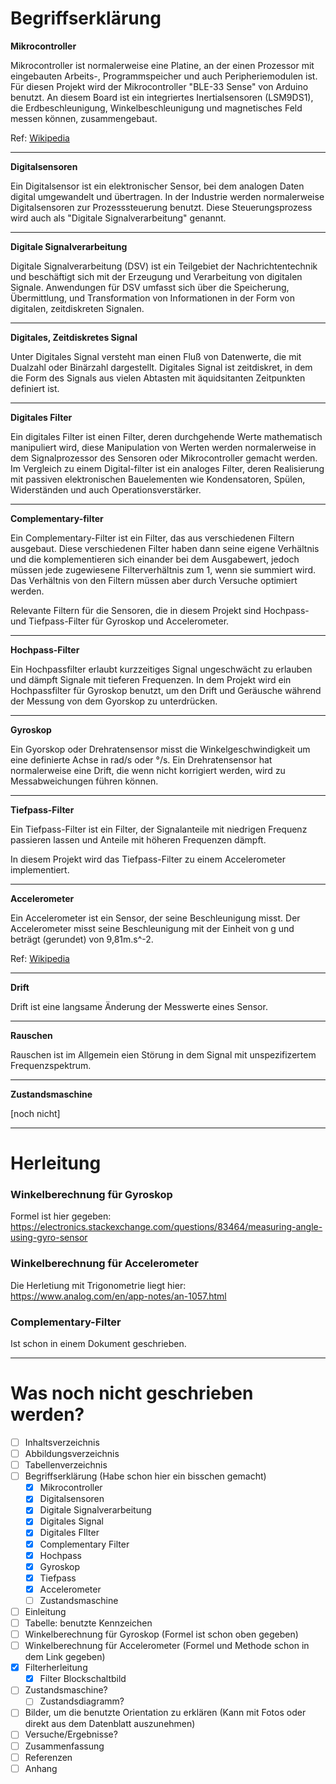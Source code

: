 
# Begriffserklärung

**Mikrocontroller**

Mikrocontroller ist normalerweise eine Platine, an der einen Prozessor mit eingebauten Arbeits-, Programmspeicher und auch Peripheriemodulen ist. Für diesen Projekt wird der Mikrocontroller "BLE-33 Sense" von Arduino benutzt. An diesem Board ist ein integriertes Inertialsensoren (LSM9DS1), die Erdbeschleunigung, Winkelbeschleunigung und magnetisches Feld messen können, zusammengebaut.  

Ref: [Wikipedia](https://de.wikipedia.org/wiki/Mikrocontroller)

--- 
**Digitalsensoren**

Ein Digitalsensor ist ein elektronischer Sensor, bei dem analogen Daten digital umgewandelt und übertragen. In der Industrie werden normalerweise Digitalsensoren zur Prozesssteuerung benutzt. Diese Steuerungsprozess wird auch als "Digitale Signalverarbeitung" genannt.

---
**Digitale Signalverarbeitung**

Digitale Signalverarbeitung (DSV) ist ein Teilgebiet der Nachrichtentechnik und beschäftigt sich mit der Erzeugung und Verarbeitung von digitalen Signale. Anwendungen für DSV umfasst sich über die Speicherung, Übermittlung, und Transformation von Informationen in der Form von digitalen, zeitdiskreten Signalen.

---
**Digitales, Zeitdiskretes Signal**

Unter Digitales Signal versteht man einen Fluß von Datenwerte, die mit Dualzahl oder Binärzahl dargestellt. Digitales Signal ist zeitdiskret, in dem die Form des Signals aus vielen Abtasten mit äquidsitanten Zeitpunkten definiert ist. 

---
**Digitales Filter**

Ein digitales Filter ist einen Filter, deren durchgehende Werte mathematisch manipuliert wird, diese Manipulation von Werten werden normalerweise in dem Signalprozessor des Sensoren oder Mikrocontroller gemacht werden. Im Vergleich zu einem Digital-filter ist ein analoges Filter, deren Realisierung mit passiven elektronischen Bauelementen wie Kondensatoren, Spülen, Widerständen und auch Operationsverstärker. 

---
**Complementary-filter**

Ein Complementary-Filter ist ein Filter, das aus verschiedenen Filtern ausgebaut. Diese verschiedenen Filter haben dann seine eigene Verhältnis und die komplementieren sich einander bei dem Ausgabewert, jedoch müssen jede zugewiesene Filterverhältnis zum 1, wenn sie summiert wird. Das Verhältnis von den Filtern müssen aber durch Versuche optimiert werden. 

Relevante Filtern für die Sensoren, die in diesem Projekt sind Hochpass- und Tiefpass-Filter für Gyroskop und Accelerometer. 

---
**Hochpass-Filter**

Ein Hochpassfilter erlaubt kurzzeitiges Signal ungeschwächt zu erlauben und dämpft Signale mit tieferen Frequenzen. In dem Projekt wird ein Hochpassfilter für Gyroskop benutzt, um den Drift und Geräusche während der Messung von dem Gyorskop zu unterdrücken. 

---
**Gyroskop**

Ein Gyorskop oder Drehratensensor misst die Winkelgeschwindigkeit um eine definierte Achse in rad/s oder °/s. Ein Drehratensensor hat normalerweise eine Drift, die wenn nicht korrigiert werden, wird zu Messabweichungen führen können. 

---
**Tiefpass-Filter**

Ein Tiefpass-Filter ist ein Filter, der Signalanteile mit niedrigen Frequenz passieren lassen und Anteile mit höheren Frequenzen dämpft. 

In diesem Projekt wird das Tiefpass-Filter zu einem Accelerometer implementiert. 

---
**Accelerometer**

Ein Accelerometer ist ein Sensor, der seine Beschleunigung misst. Der Accelerometer misst seine Beschleunigung mit der Einheit von g und beträgt (gerundet) von 9,81m.s^-2. 

Ref: [Wikipedia](https://de.wikipedia.org/wiki/Beschleunigungssensor)

---
**Drift**

Drift ist eine langsame Änderung der Messwerte eines Sensor. 

---
**Rauschen**

Rauschen ist im Allgemein eien Störung in dem Signal mit unspezifizertem Frequenzspektrum.

--- 
**Zustandsmaschine**

[noch nicht]

---
# Herleitung

### Winkelberechnung für Gyroskop
Formel ist hier gegeben: https://electronics.stackexchange.com/questions/83464/measuring-angle-using-gyro-sensor

### Winkelberechnung für Accelerometer
Die Herletiung mit Trigonometrie liegt hier: https://www.analog.com/en/app-notes/an-1057.html

### Complementary-Filter
Ist schon in einem Dokument geschrieben.

---
# Was noch nicht geschrieben werden? 

- [ ] Inhaltsverzeichnis
- [ ] Abbildungsverzeichnis
- [ ] Tabellenverzeichnis
- [ ] Begriffserklärung (Habe schon hier ein bisschen gemacht)
  - [X] Mikrocontroller
  - [X] Digitalsensoren
  - [X] Digitale Signalverarbeitung
  - [X] Digitales Signal
  - [X] Digitales FIlter
  - [X] Complementary Filter
  - [X] Hochpass
  - [X] Gyroskop
  - [X] Tiefpass
  - [X] Accelerometer
  - [ ] Zustandsmaschine
- [ ] Einleitung
- [ ] Tabelle: benutzte Kennzeichen
- [ ] Winkelberechnung für Gyroskop (Formel ist schon oben gegeben)
- [ ] Winkelberechnung für Accelerometer (Formel und Methode schon in dem Link gegeben)
- [x] Filterherleitung
  - [X] Filter Blockschaltbild 
- [ ] Zustandsmaschine? 
  - [ ] Zustandsdiagramm? 
- [ ] Bilder, um die benutzte Orientation zu erklären (Kann mit Fotos oder direkt aus dem Datenblatt auszunehmen)
- [ ] Versuche/Ergebnisse?
- [ ] Zusammenfassung
- [ ] Referenzen
- [ ] Anhang
